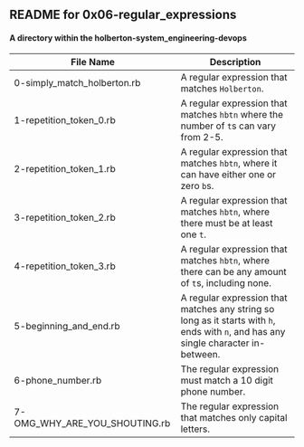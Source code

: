## README for 0x06-regular_expressions ##
#### A directory within the holberton-system_engineering-devops ####

| File Name | Description |
| --------- | ----------- |
| 0-simply_match_holberton.rb | A regular expression that matches `Holberton`. |
| 1-repetition_token_0.rb | A regular expression that matches `hbtn` where the number of `t`s can vary from 2-5. |
| 2-repetition_token_1.rb | A regular expression that matches `hbtn`, where it can have either one or zero `b`s.
| 3-repetition_token_2.rb | A regular expression that matches `hbtn`, where there must be at least one `t`. |
| 4-repetition_token_3.rb | A regular expression that matches `hbtn`, where there can be any amount of `t`s, including none. |
| 5-beginning_and_end.rb | A regular expression  that matches any string so long as it starts with `h`, ends with `n`, and has any single character in-between. |
| 6-phone_number.rb | The regular expression must match a 10 digit phone number. |
| 7-OMG_WHY_ARE_YOU_SHOUTING.rb | The regular expression that matches only capital letters. |
